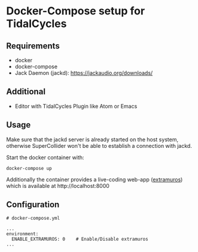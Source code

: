 # Docker-Compose setup for TidalCycles

## Requirements

- docker
- docker-compose
- Jack Daemon (jackd): https://jackaudio.org/downloads/
## Additional
- Editor with TidalCycles Plugin like Atom or Emacs 

## Usage

Make sure that the jackd server is already started on the host system, otherwise SuperCollider won't be able to establish a connection with jackd.

Start the docker container with:


    docker-compose up


Additionally the container provides a live-coding web-app ([extramuros](https://github.com/thgrund/extramuros/tree/osc)) which is available at http://localhost:8000

## Configuration

    # docker-compose.yml

    ...
    environment: 
      ENABLE_EXTRAMUROS: 0    # Enable/Disable extramuros
    ...
